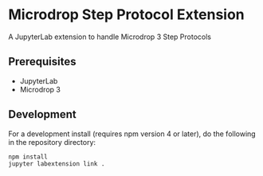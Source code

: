 # Microdrop Step Protocol Extension

A JupyterLab extension to handle Microdrop 3 Step Protocols


## Prerequisites

* JupyterLab
* Microdrop 3


## Development

For a development install (requires npm version 4 or later), do the following in the repository directory:

```bash
npm install
jupyter labextension link .
```
